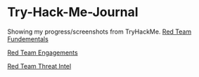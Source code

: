 # Try-Hack-Me-Journal
Showing my progress/screenshots from TryHackMe.
[Red Team Fundementals]((https://tryhackme.com/room/redteamfundamentals))

[Red Team Engagements]([url](https://tryhackme.com/room/redteamengagements))

[Red Team Threat Intel]([url](https://tryhackme.com/room/redteamthreatintel))
